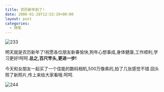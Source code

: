 ```yaml
---
title: 农历新年到了!
date: 2006-01-28T12:53:19+00:00
layout: post
categories:
  - 随笔
---
```


![233](https://www.wzsw.com/china/product/picture/2005718215611.jpg)

明天就是农历新年了!祝愿各位朋友新春愉快,狗年心想事成,身体健康,工作顺利,学习更好!呵呵.**总之,百尺竿头,更进一步!**

今天和女朋友一起买了一个佳能的数码相机,500万像素的,拍了几张感觉不错.回头照了新照片,传上来给大家看哦.呵呵.

![244](https://www.wzsw.com/china/product/picture/2005718215611.jpg)